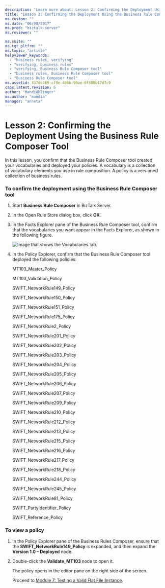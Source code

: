 ```yaml
---
description: "Learn more about: Lesson 2: Confirming the Deployment Using the Business Rule Composer Tool"
title: "Lesson 2: Confirming the Deployment Using the Business Rule Composer Tool | Microsoft Docs"
ms.custom: ""
ms.date: "06/08/2017"
ms.prod: "biztalk-server"
ms.reviewer: ""

ms.suite: ""
ms.tgt_pltfrm: ""
ms.topic: "article"
helpviewer_keywords: 
  - "business rules, verifying"
  - "verifying, business rules"
  - "verifying, Business Rule Composer tool"
  - "business rules, Business Rule Composer tool"
  - "Business Rule Composer tool"
ms.assetid: 337dc469-cf9e-406b-90ae-0f580b17d7c9
caps.latest.revision: 6
author: "MandiOhlinger"
ms.author: "mandia"
manager: "anneta"
---
```

# Lesson 2: Confirming the Deployment Using the Business Rule Composer Tool
In this lesson, you confirm that the Business Rule Composer tool created your vocabularies and deployed your policies. A vocabulary is a collection of vocabulary elements you use in rule composition. A policy is a versioned collection of business rules.  
  
### To confirm the deployment using the Business Rule Composer tool  
  
1.  Start **Business Rule Composer** in BizTalk Server.  
  
2.  In the Open Rule Store dialog box, click **OK**.  
  
3.  In the Facts Explorer pane of the Business Rule Composer tool, confirm that the vocabularies you want appear in the Facts Explorer, as shown in the following figure.  
  
     ![Image that shows the Vocabularies tab.](../../adapters-and-accelerators/accelerator-swift/media/tut2-scrn2.gif "Tut2_scrn2")  
  
4.  In the Policy Explorer, confirm that the Business Rule Composer tool deployed the following policies:  
  
     MT103_Master_Policy  
  
     MT103_Validation_Policy  
  
     SWIFT_NetworkRule149_Policy  
  
     SWIFT_NetworkRule150_Policy  
  
     SWIFT_NetworkRule151_Policy  
  
     SWIFT_NetworkRule175_Policy  
  
     SWIFT_NetworkRule2_Policy  
  
     SWIFT_NetworkRule201_Policy  
  
     SWIFT_NetworkRule202_Policy  
  
     SWIFT_NetworkRule203_Policy  
  
     SWIFT_NetworkRule204_Policy  
  
     SWIFT_NetworkRule205_Policy  
  
     SWIFT_NetworkRule206_Policy  
  
     SWIFT_NetworkRule207_Policy  
  
     SWIFT_NetworkRule209_Policy  
  
     SWIFT_NetworkRule210_Policy  
  
     SWIFT_NetworkRule212_Policy  
  
     SWIFT_NetworkRule213_Policy  
  
     SWIFT_NetworkRule215_Policy  
  
     SWIFT_NetworkRule216_Policy  
  
     SWIFT_NetworkRule217_Policy  
  
     SWIFT_NetworkRule218_Policy  
  
     SWIFT_NetworkRule244_Policy  
  
     SWIFT_NetworkRule245_Policy  
  
     SWIFT_NetworkRule81_Policy  
  
     SWIFT_PartyIdentifier_Policy  
  
     SWIFT_Reference_Policy  
  
### To view a policy  
  
1. In the Policy Explorer pane of the Business Rules Composer, ensure that the **SWIFT_NetworkRule149_Policy** is expanded, and then expand the **Version 1.0 – Deployed** node.  
  
2. Double-click the **Validate_MT103** node to open it.  
  
    The policy opens in the editor pane on the right side of the screen.  
  
   Proceed to [Module 7: Testing a Valid Flat File Instance](../../adapters-and-accelerators/accelerator-swift/module-7-testing-a-valid-flat-file-instance.md).
